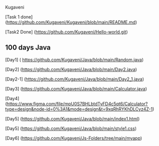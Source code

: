 Kugaveni

  [Task 1 done] (https://github.com/Kugaveni/Kugaveni/blob/main/README.md)
  
  [Task2 Done] (https://github.com/Kugaveni/Hello-world.git)
  
  ## 100 days Java
  
  [Day1] ( https://github.com/Kugaveni/Java/blob/main/Random.java)
  
  [Day2] (https://github.com/Kugaveni/Java/blob/main/Day2.java)

  [Day2-1] (https://github.com/Kugaveni/Java/blob/main/Day2_1.java)

  [Day3] (https://github.com/Kugaveni/Java/blob/main/Calculator.java)

  [Day4] (https://www.figma.com/file/mpU0S7BHLbtdTyFD4c5qt6/Calculator?type=design&node-id=0%3A1&mode=design&t=9xqRhRYKhDLCyz4Z-1)

  [Day5] (https://github.com/Kugaveni/Java/blob/main/index1.html)

  [Day5] (https://github.com/Kugaveni/Java/blob/main/style1.css)

  [Day6] (https://github.com/Kugaveni/Js-Folders/tree/main/myapp)

